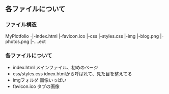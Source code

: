 ## 各ファイルについて
### ファイル構造
MyPlotfolio -|-index.html 
             |-favicon.ico 
             |-css
               |-styles.css
             |-img
               |-blog.png
               |-photos.png
               |-....ect
### 各ファイルについて

- index.html メインファイル、初めのページ
- css/styles.css idnex.htmlから呼ばれて、見た目を整えてる
- imgフォルダ 画像いっぱい
- favicon.ico タブの画像

